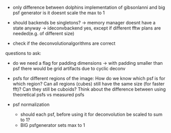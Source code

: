 


- only difference between dolphins implementation of gibsonlanni and big psf generator is it doesnt scale the max to 1


- should backends be singletons?
    -> memory manager doesnt have a state anyway
    -> ideconvbackend yes, except if different fftw plans are needed(e.g. of different size)


- check if the deconvolutionalgorithms are correct






questions to ask:


- do we need a flag for padding dimensions -> with padding smaller than psf there would be grid artifacts due to cyclic deconv


- psfs for different regions of the image:
    How do we know which psf is for which region?
    Can all regions (cubes) still have the same size (for faster fft)? Can they still be cuboids?
    Think about the difference between using theoretical psfs vs measured psfs
    
- psf normalization
    - should each psf, before using it for deconvolution be scaled to sum to 1?
    - BIG psfgenerator sets max to 1





